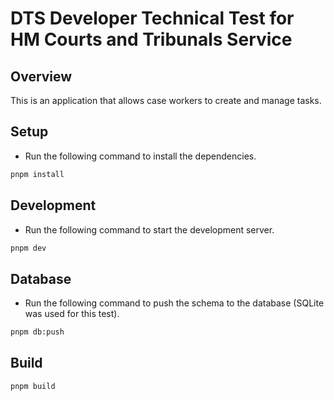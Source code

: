 # DTS Developer Technical Test for HM Courts and Tribunals Service

## Overview

This is an application that allows case workers to create and manage tasks.

## Setup

- Run the following command to install the dependencies.

```bash
pnpm install
```

## Development

- Run the following command to start the development server.
```bash
pnpm dev
```

## Database

- Run the following command to push the schema to the database (SQLite was used for this test).

```bash
pnpm db:push
```

## Build

```bash
pnpm build
```


